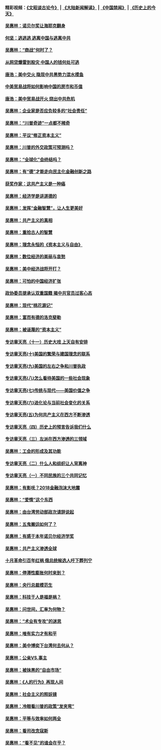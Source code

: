 #### 精彩视频：[《文昭谈古论今》](https://github.com/gfw-breaker/wenzhao/blob/master/README.md?t=12250331) | [《大陆新闻解读》](https://github.com/gfw-breaker/ntdtv-comedy/blob/master/README.md?t=12250331) | [《中国禁闻》](https://github.com/gfw-breaker/ntdtv-news/blob/master/README.md?t=12250331) | [《历史上的今天》](https://github.com/gfw-breaker/today-in-history/blob/master/README.md?t=12250331) 

#### [吴惠林：诺贝尔奖让海耶克翻身](../pages/nsc423/n10890049.md?t=12250331) 

#### [何坚：逃逃逃 逃离中国与逃离中共](../pages/nsc423/n10592891.md?t=12250331) 

#### [吴惠林：“商战”何时了？](../pages/nsc423/n10573558.md?t=12250331) 

#### [从网贷爆雷到股灾 中国人的钱何处可逃](../pages/nsc423/n10572800.md?t=12250331) 

#### [唐浩：美中交火 隐现中共黑势力混水摸鱼](../pages/nsc423/n10544040.md?t=12250331) 

#### [中美贸易战将如何影响中国的房市和币值](../pages/nsc423/n10543697.md?t=12250331) 

#### [唐浩：美中贸易战开火 烧出中共危机](../pages/nsc423/n10540126.md?t=12250331) 

#### [吴惠林：企业家是否应负较多的“社会责任”](../pages/nsc423/n10535022.md?t=12250331) 

#### [吴惠林：“川普奇迹”一点都不稀奇](../pages/nsc423/n10512808.md?t=12250331) 

#### [吴惠林：平议“修正资本主义”](../pages/nsc423/n10495724.md?t=12250331) 

#### [吴惠林：川普的外交政策可预测吗？](../pages/nsc423/n10462387.md?t=12250331) 

#### [吴惠林：“全球化”会终结吗？](../pages/nsc423/n10452838.md?t=12250331) 

#### [吴惠林：有“德”才能走向民主化金融创新之路](../pages/nsc423/n10432292.md?t=12250331) 

#### [获奖作家：这共产主义是一种癌](../pages/nsc423/n10431541.md?t=12250331) 

#### [吴惠林：经济学是讲道德的](../pages/nsc423/n10398014.md?t=12250331) 

#### [吴惠林：发挥“金融智慧”，让人生更美好](../pages/nsc423/n10375019.md?t=12250331) 

#### [吴惠林：共产主义的真相](../pages/nsc423/n10351394.md?t=12250331) 

#### [吴惠林：重拾古人的智慧](../pages/nsc423/n10337691.md?t=12250331) 

#### [吴惠林：理念永恒的《资本主义与自由》](../pages/nsc423/n10316274.md?t=12250331) 

#### [吴惠林：数位经济的美丽与哀愁](../pages/nsc423/n10292946.md?t=12250331) 

#### [吴惠林：美中经济战将开打？](../pages/nsc423/n10258825.md?t=12250331) 

#### [吴惠林：可怕的中国经济扩张](../pages/nsc423/n10219147.md?t=12250331) 

#### [政协委员提承认双重国籍 揭中共官员过客心态](../pages/nsc423/n10208809.md?t=12250331) 

#### [吴惠林：现代“桃花源记”](../pages/nsc423/n10185234.md?t=12250331) 

#### [吴惠林：富而有德的洛克斐勒](../pages/nsc423/n10142264.md?t=12250331) 

#### [吴惠林：被诬蔑的“资本主义”](../pages/nsc423/n10124816.md?t=12250331) 

#### [专访章天亮（十一）历史大戏 上天自有安排](../pages/nsc423/n10094905.md?t=12250331) 

#### [专访章天亮(十)美国的繁荣与建国理念的联系](../pages/nsc423/n10094899.md?t=12250331) 

#### [专访章天亮(九)美国的左右之争和川普执政](../pages/nsc423/n10094889.md?t=12250331) 

#### [专访章天亮(八)怎么看待美国的一些社会现象](../pages/nsc423/n10094857.md?t=12250331) 

#### [专访章天亮(七)传统与现代——美国价值之争](../pages/nsc423/n10093140.md?t=12250331) 

#### [专访章天亮(六)进化论与当前社会变化的关系](../pages/nsc423/n10092036.md?t=12250331) 

#### [专访章天亮(五)为何共产主义在西方不断渗透](../pages/nsc423/n10083620.md?t=12250331) 

#### [专访章天亮（四）历史上的预言告诉我们什么](../pages/nsc423/n10083606.md?t=12250331) 

#### [专访章天亮（三）左派在西方渗透的三领域](../pages/nsc423/n10081115.md?t=12250331) 

#### [吴惠林：工会的形成及其功能](../pages/nsc423/n10080633.md?t=12250331) 

#### [专访章天亮（二）什么人和组织让人背离神](../pages/nsc423/n10076637.md?t=12250331) 

#### [专访章天亮（一）不同民族的三个共同记忆](../pages/nsc423/n10074188.md?t=12250331) 

#### [吴惠林：有影呒？2018金融泡沫大地震](../pages/nsc423/n10040534.md?t=12250331) 

#### [吴惠林：“爱情”这个东西](../pages/nsc423/n10019423.md?t=12250331) 

#### [吴惠林：由台湾劳动部政次请辞说起](../pages/nsc423/n9979679.md?t=12250331) 

#### [吴惠林：五鬼搬运如何了？](../pages/nsc423/n9925338.md?t=12250331) 

#### [吴惠林：有感于本年诺贝尔经济学奖](../pages/nsc423/n9871883.md?t=12250331) 

#### [吴惠林：共产主义渗透全球](../pages/nsc423/n9812748.md?t=12250331) 

#### [十月革命引百年红祸 俄总统候选人吁下葬列宁](../pages/nsc423/n9810182.md?t=12250331) 

#### [吴惠林：停滞性膨胀何时来到？](../pages/nsc423/n9764136.md?t=12250331) 

#### [吴惠林：央行总裁模范生](../pages/nsc423/n9728134.md?t=12250331) 

#### [吴惠林：科技于人是福是祸？](../pages/nsc423/n9672982.md?t=12250331) 

#### [吴惠林：问世间，汇率为何物？](../pages/nsc423/n9621788.md?t=12250331) 

#### [吴惠林：“术业有专攻”的迷思](../pages/nsc423/n9580363.md?t=12250331) 

#### [吴惠林：唯有实力才有和平](../pages/nsc423/n9529599.md?t=12250331) 

#### [吴惠林：美中博奕下台湾何去何从？](../pages/nsc423/n9483598.md?t=12250331) 

#### [吴惠林：公亲VS.事主](../pages/nsc423/n9425637.md?t=12250331) 

#### [吴惠林：被抹黑的“自由市场”](../pages/nsc423/n9351545.md?t=12250331) 

#### [吴惠林：《人的行为》再现人间](../pages/nsc423/n9296339.md?t=12250331) 

#### [吴惠林：社会主义的照妖镜](../pages/nsc423/n9243460.md?t=12250331) 

#### [吴惠林：冷眼看川普的政策“发夹弯”](../pages/nsc423/n9120684.md?t=12250331) 

#### [吴惠林：平等与效率如何两全](../pages/nsc423/n9075430.md?t=12250331) 

#### [吴惠林：看司改念寇斯](../pages/nsc423/n9024915.md?t=12250331) 

#### [吴惠林：“看不见”的谁会在乎？](../pages/nsc423/n8977488.md?t=12250331) 

